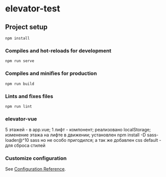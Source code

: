 # elevator-test

## Project setup
```
npm install
```

### Compiles and hot-reloads for development
```
npm run serve
```

### Compiles and minifies for production
```
npm run build
```

### Lints and fixes files
```
npm run lint
```
### elevator-vue
5 этажей - в app.vue;
1 лифт - компонент;
реализовано localStorage;
изменение этажа на лифте в движении;
установлен npm install -D sass-loader@^10 sass но не особо пригодился;
а так же добавлен css default - для сброса стилей

### Customize configuration
See [Configuration Reference](https://cli.vuejs.org/config/).
